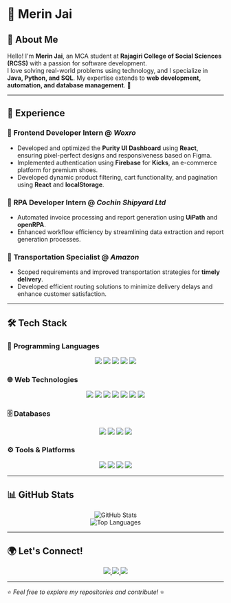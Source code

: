# 🌟 Merin Jai  

## 👋 About Me  
Hello! I'm **Merin Jai**, an MCA student at **Rajagiri College of Social Sciences (RCSS)** with a passion for software development.  
I love solving real-world problems using technology, and I specialize in **Java, Python, and SQL**. My expertise extends to **web development, automation, and database management**. 🚀  

---

## 💼 Experience  

### 🏢 **Frontend Developer Intern** @ *Woxro*  
- Developed and optimized the **Purity UI Dashboard** using **React**, ensuring pixel-perfect designs and responsiveness based on Figma.  
- Implemented authentication using **Firebase** for **Kicks**, an e-commerce platform for premium shoes.  
- Developed dynamic product filtering, cart functionality, and pagination using **React** and **localStorage**.  

### 🏢 **RPA Developer Intern** @ *Cochin Shipyard Ltd*  
- Automated invoice processing and report generation using **UiPath** and **openRPA**.  
- Enhanced workflow efficiency by streamlining data extraction and report generation processes.  

### 🚚 **Transportation Specialist** @ *Amazon*  
- Scoped requirements and improved transportation strategies for **timely delivery**.  
- Developed efficient routing solutions to minimize delivery delays and enhance customer satisfaction.  

---

## 🛠️ Tech Stack  

### 🚀 **Programming Languages**  
<div align="center">
  <img src="https://img.shields.io/badge/Java-ED8B00?style=for-the-badge&logo=java&logoColor=white" />
  <img src="https://img.shields.io/badge/Python-3776AB?style=for-the-badge&logo=python&logoColor=white" />
  <img src="https://img.shields.io/badge/C++-00599C?style=for-the-badge&logo=cplusplus&logoColor=white" />
  <img src="https://img.shields.io/badge/C%23-239120?style=for-the-badge&logo=csharp&logoColor=white" />
  <img src="https://img.shields.io/badge/ABAP-021223?style=for-the-badge&logo=sap&logoColor=white" />
</div>  

### 🌐 **Web Technologies**  
<div align="center">
  <img src="https://img.shields.io/badge/HTML5-E34F26?style=for-the-badge&logo=html5&logoColor=white" />
  <img src="https://img.shields.io/badge/CSS3-1572B6?style=for-the-badge&logo=css3&logoColor=white" />
  <img src="https://img.shields.io/badge/React-61DAFB?style=for-the-badge&logo=react&logoColor=black" />
  <img src="https://img.shields.io/badge/Node.js-339933?style=for-the-badge&logo=nodedotjs&logoColor=white" />
  <img src="https://img.shields.io/badge/PHP-777BB4?style=for-the-badge&logo=php&logoColor=white" />
  <img src="https://img.shields.io/badge/Laravel-FF2D20?style=for-the-badge&logo=laravel&logoColor=white" />
  <img src="https://img.shields.io/badge/.NET-512BD4?style=for-the-badge&logo=dotnet&logoColor=white" />
</div>  

### 🗄️ **Databases**  
<div align="center">
  <img src="https://img.shields.io/badge/MySQL-4479A1?style=for-the-badge&logo=mysql&logoColor=white" />
  <img src="https://img.shields.io/badge/Oracle-F80000?style=for-the-badge&logo=oracle&logoColor=white" />
  <img src="https://img.shields.io/badge/SQLite-003B57?style=for-the-badge&logo=sqlite&logoColor=white" />
  <img src="https://img.shields.io/badge/NoSQL-78C257?style=for-the-badge&logo=mongodb&logoColor=white" />
</div>  

### ⚙️ **Tools & Platforms**  
<div align="center">
  <img src="https://img.shields.io/badge/UiPath-FF6C37?style=for-the-badge&logo=uipath&logoColor=white" />
  <img src="https://img.shields.io/badge/openRPA-1E90FF?style=for-the-badge&logoColor=white" />
  <img src="https://img.shields.io/badge/VSCode-007ACC?style=for-the-badge&logo=visualstudiocode&logoColor=white" />
  <img src="https://img.shields.io/badge/Android_Studio-3DDC84?style=for-the-badge&logo=androidstudio&logoColor=white" />
</div>  

---

## 📊 GitHub Stats  

<div align="center">
  <img src="https://github-readme-stats.vercel.app/api?username=Merin-jai&show_icons=true&theme=radical" alt="GitHub Stats" />
  <br>
  <img src="https://github-readme-stats.vercel.app/api/top-langs/?username=Merin-jai&layout=compact&theme=radical" alt="Top Languages" />
</div>  

---

## 🌍 Let's Connect!  

<div align="center">
  <a href="mailto:merinjai02@gmail.com">
    <img src="https://img.shields.io/badge/Email-merinjai02%40gmail.com-red?style=for-the-badge&logo=gmail" />
  </a>
  <a href="https://linkedin.com/in/merin-jai/">
    <img src="https://img.shields.io/badge/LinkedIn-Profile-blue?style=for-the-badge&logo=linkedin" />
  </a>
  <a href="https://github.com/Merin-jai">
    <img src="https://img.shields.io/badge/GitHub-Profile-black?style=for-the-badge&logo=github" />
  </a>
</div>  

---

⭐ *Feel free to explore my repositories and contribute!* ⭐  
